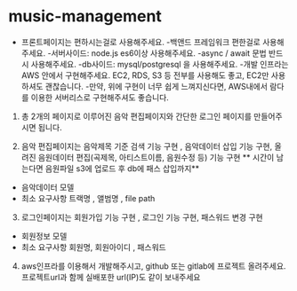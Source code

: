 # music-management

- 프론트페이지는 편하시는걸로 사용해주세요.
-백앤드 프레임워크 편한걸로 사용해주세요.
-서버사이드: node.js es6이상 사용해주세요.
-async / await 문법 반드시 사용해주세요.
-db사이드: mysql/postgresql 을 사용해주세요.
-개발 인프라는 AWS 안에서 구현해주세요. EC2, RDS, S3 등 전부를 사용해도 좋고, EC2만 사용하셔도 괜찮습니다.
-만약, 위에 구현이 너무 쉽게 느껴지신다면, AWS내에서 람다를 이용한 서버리스로 구현해주셔도 좋습니다.

1. 총 2개의 페이지로 이루어진 음악 편집페이지와 간단한 로그인 페이지를 만들어주시면 됩니다.

2. 음악 편집페이지는 음악제목 기준 검색 기능 구현 , 음악데이터 삽입 기능 구현, 올려진 음원데이터 편집(곡제목, 아티스트이름, 음원수정 등) 기능 구현
** 시간이 남는다면 음원파일 s3에 업로드 후 db에 패스 삽입까지**
- 음악데이터 모델
- 최소 요구사항 트랙명 , 앨범명 , file path

3. 로그인페이지는 회원가입 기능 구현 , 로그인 기능 구현, 패스워드 변경 구현
- 회원정보 모델
- 최소 요구사항 회원명, 회원아이디 , 패스워드

4. aws인프라를 이용해서 개발해주시고, github 또는 gitlab에 프로젝트 올려주세요. 프로젝트url과 함께 실배포한 url(IP)도 같이 보내주세요
